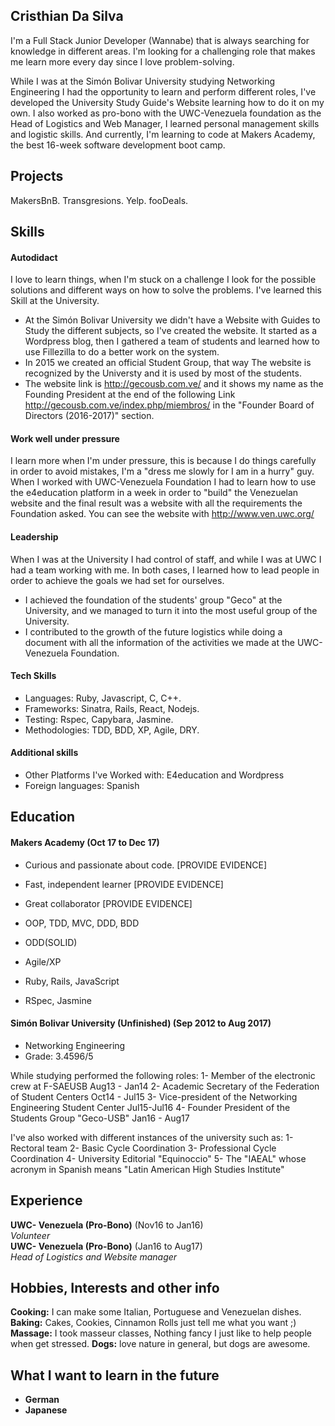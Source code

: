 ## Cristhian Da Silva

I'm a Full Stack Junior Developer (Wannabe) that is always searching for knowledge in different areas. I'm looking for a challenging role that makes me learn more every day since I love problem-solving.

While I was at the Simón Bolivar University studying Networking Engineering I had the opportunity to learn and perform different roles, I've developed the University Study Guide's Website learning how to do it on my own. I also worked as pro-bono with the UWC-Venezuela foundation as the Head of Logistics and Web Manager, I learned personal management skills and logistic skills. And currently, I'm learning to code at Makers Academy, the best 16-week software development boot camp.

## Projects

MakersBnB.
Transgresions.
Yelp.
fooDeals.

## Skills

#### Autodidact

I love to learn things, when I'm stuck on a challenge I look for the possible solutions and different ways on how to solve the problems. I've learned this Skill at the University.

- At the Simón Bolivar University we didn't have a Website with Guides to Study the different subjects, so I've created the website. It started as a Wordpress blog, then I gathered a team of students and learned how to use Fillezilla to do a better work on the system.
- In 2015 we created an official Student Group, that way The website is recognized by the Universty and it is used by most of the students.
- The website link is http://gecousb.com.ve/ and it shows my name as the Founding President at the end of the following Link http://gecousb.com.ve/index.php/miembros/ in the "Founder Board of Directors (2016-2017)" section.

#### Work well under pressure

I learn more when I'm under pressure, this is because I do things carefully in order to avoid mistakes, I'm a "dress me slowly for I am in a hurry" guy. When I worked with UWC-Venezuela Foundation I had to learn how to use the e4education platform in a week in order to "build" the Venezuelan website and the final result was a website with all the requirements the Foundation asked. You can see the website with http://www.ven.uwc.org/

#### Leadership

When I was at the University I had control of staff, and while I was at UWC I had a team working with me. In both cases, I learned how to lead people in order to achieve the goals we had set for ourselves.

- I achieved the foundation of the students' group "Geco" at the University, and we managed to turn it into the most useful group of the University.
- I contributed to the growth of the future logistics while doing a document with all the information of the activities we made at the UWC-Venezuela Foundation.

#### Tech Skills
- Languages: Ruby, Javascript, C, C++.
- Frameworks: Sinatra, Rails, React, Nodejs.
- Testing: Rspec, Capybara, Jasmine.
- Methodologies: TDD, BDD, XP, Agile, DRY.

#### Additional skills

- Other Platforms I've Worked with: E4education and Wordpress 
- Foreign languages: Spanish

## Education

#### Makers Academy (Oct 17 to Dec 17)

- Curious and passionate about code. [PROVIDE EVIDENCE]
- Fast, independent learner [PROVIDE EVIDENCE]
- Great collaborator [PROVIDE EVIDENCE]

- OOP, TDD, MVC, DDD, BDD
- ODD(SOLID)
- Agile/XP
- Ruby, Rails, JavaScript
- RSpec, Jasmine

#### Simón Bolivar University (Unfinished) (Sep 2012 to Aug 2017)

- Networking Engineering
- Grade: 3.4596/5

While studying performed the following roles:
1- Member of the electronic crew at F-SAEUSB Aug13 - Jan14
2- Academic Secretary of the Federation of Student Centers Oct14 - Jul15
3- Vice-president of the Networking Engineering Student Center Jul15-Jul16
4- Founder President of the Students Group "Geco-USB" Jan16 - Aug17

I've also worked with different instances of the university such as:
1- Rectoral team
2- Basic Cycle Coordination
3- Professional Cycle Coordination
4- University Editorial "Equinoccio"
5- The "IAEAL" whose acronym in Spanish means "Latin American High Studies Institute"

## Experience

**UWC- Venezuela (Pro-Bono)** (Nov16 to Jan16)    
*Volunteer*  
**UWC- Venezuela (Pro-Bono)** (Jan16 to Aug17)    
*Head of Logistics and Website manager*  

## Hobbies, Interests and other info

**Cooking:** I can make some Italian, Portuguese and Venezuelan dishes.
**Baking:** Cakes, Cookies, Cinnamon Rolls just tell me what you want ;)
**Massage:** I took masseur classes, Nothing fancy I just like to help people when get stressed.
**Dogs:** love nature in general, but dogs are awesome.

## What I want to learn in the future

- **German** 
- **Japanese**
